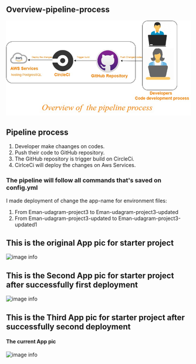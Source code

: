 ## Overview-pipeline-process
![image info](./Overview-pipeline-process.jpg)
## Pipeline process
1. Developer make chaanges on codes.
2. Push their code to GitHub repository.
3. The GitHub repository is trigger build on CircleCi.
4. CirlceCi will deploy the changes on Aws Services.
### The pipeline will follow all commands that's saved on config.yml 
I made deployment of change the app-name for environment files:
 1. From Eman-udagram-project3 to Eman-udagram-project3-updated
 2. From Eman-udagram-project3-updated to Eman-udagram-project3-updated1
## This is the original App pic for starter project
![image info](Eman-Udagram-Project3/ScreenShotsfromAWS/APP_Link/1.PNG)
## This is the Second App pic for starter project after successfully first deployment
![image info](Eman-Udagram-Project3/ScreenShotsfromAWS/APP_Link/5.PNG)
## This is the Third App pic for starter project after successfully second deployment
#### The current App pic
![image info](Eman-Udagram-Project3/ScreenShotsfromAWS/APP_Link/6.PNG)